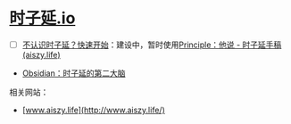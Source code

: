 # [时子延.io](https://github.com/AWSzyAI/AWSzyAI.github.io)

- [ ] [不认识时子延？快速开始](https://awszyai.github.io/szy)：建设中，暂时使用[Principle：他说 - 时子延手稿 (aiszy.life)](https://note.aiszy.life/)
- [Obsidian：时子延的第二大脑](https://awszyai.github.io/obsidian)

相关网站：
- [www.aiszy.life](http://www.aiszy.life/)

